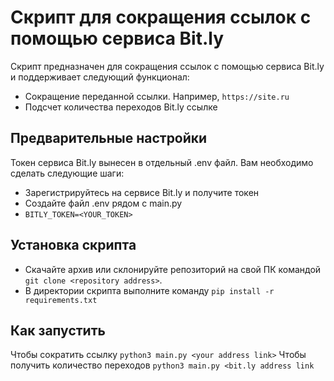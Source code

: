 # Скрипт для сокращения ссылок с помощью сервиса Bit.ly
Скрипт предназначен для сокращения ссылок с помощью сервиса Bit.ly и поддерживает следующий функционал:
- Сокращение переданной ссылки. Например, `https://site.ru`
- Подсчет количества переходов Bit.ly ссылке

## Предварительные настройки
Токен сервиса Bit.ly вынесен в отдельный .env файл. Вам необходимо сделать следующие шаги:
- Зарегистрируйтесь на сервисе Bit.ly и получите токен
- Создайте файл .env рядом с main.py
- `BITLY_TOKEN=<YOUR_TOKEN>`

## Установка скрипта 
- Скачайте архив или склонируйте репозиторий на свой ПК командой `git clone <repository address>`.
- В директории скрипта выполните команду `pip install -r requirements.txt`

## Как запустить
Чтобы сократить ссылку `python3 main.py <your address link>`
Чтобы получить количество переходов `python3 main.py <bit.ly address link`